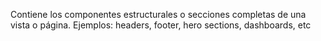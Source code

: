 Contiene los componentes estructurales o secciones completas de una vista o página.
Ejemplos: headers, footer, hero sections, dashboards, etc